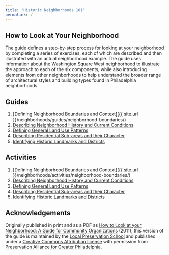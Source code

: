```yaml
---
title: "Historic Neighborhoods 101"
permalink: /
---
```


## How to Look at Your Neighborhood

The guide defines a step-by-step process for looking at your neighborhood by completing a series of exercises, each of which are described and then illustrated with an actual neighborhood example. The guide uses information about the Washington Square West neighborhood to illustrate the approach to each of the six components, while also introducing elements from other neighborhoods to help understand the broader range of architectural styles and building types found in Philadelphia neighborhoods.

## Guides

1. [Defining Neighborhood Boundaries and Context]({{ site.url }}/neighborhoods/guides/neighborhood-boundaries/)
2. [Describing Neighborhood History and Current Conditions](/neighborhoods/guides/history-conditions/)
3. [Defining General Land Use Patterns](/neighborhoods/guides/land-use/)
4. [Describing Residential Sub-areas and their Character](/neighborhoods/guides/residential-commercial/)
5. [Identifying Historic Landmarks and Districts](/neighborhoods/guides/historic-buildings/)

## Activities

1. [Defining Neighborhood Boundaries and Context]({{ site.url }}/neighborhoods/activities/neighborhood-boundaries/)
2. [Describing Neighborhood History and Current Conditions](/neighborhoods/activities/history-conditions/)
3. [Defining General Land Use Patterns](/neighborhoods/activities/land-use/)
4. [Describing Residential Sub-areas and their Character](/neighborhoods/activities/residential-commercial/)
5. [Identifying Historic Landmarks and Districts](/neighborhoods/activities/historic-buildings/)

## Acknowledgements

Originally published in print and as a PDF as [How to Look at your Neighborhood: A Guide for Community Organizations](http://www.preservationalliance.com/files/HowToLook_Final2011.pdf) (2011), this version of the guide is maintained by the [Local Preservation School](http://localpreservation.github.io/) and published under a [Creative Commons Attribution license](https://creativecommons.org/licenses/by/4.0/) with permission from [Preservation Alliance for Greater Philadelphia](http://www.preservationalliance.com/).
